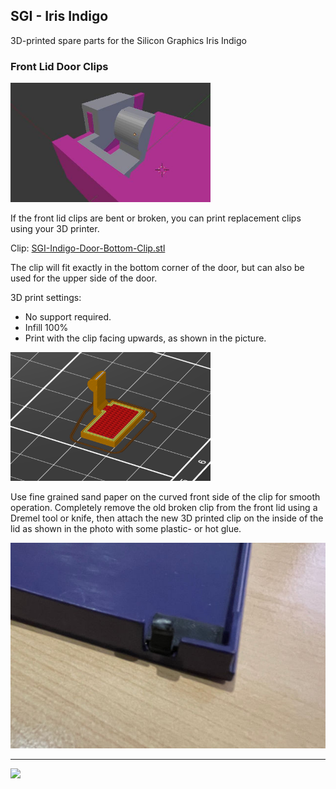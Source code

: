 ## SGI - Iris Indigo

3D-printed spare parts for the Silicon Graphics Iris Indigo

### Front Lid Door Clips

<img src="https://raw.githubusercontent.com/flexion-unity/SGI-3DPrint/main/Indigo2/img/SGI-Indigo2-Clip-Left-3D.jpg" width="320">

If the front lid clips are bent or broken, you can print replacement clips using your 3D printer.

Clip: [SGI-Indigo-Door-Bottom-Clip.stl](SGI-Indigo-Door-Bottom-Clip.stl)

The clip will fit exactly in the bottom corner of the door, but can also be used for the upper side of the door.

3D print settings:

- No support required.
- Infill 100%
- Print with the clip facing upwards, as shown in the picture.

<img src="https://raw.githubusercontent.com/flexion-unity/SGI-3DPrint/main/Indigo/img/SGI-Indigo-Door-Clip-PrintSupport.png" width="320">


Use fine grained sand paper on the curved front side of the clip for smooth operation. Completely remove the old broken clip from the front lid using a Dremel tool or knife, then attach the new 3D printed clip on the inside of the lid as shown in the photo with some plastic- or hot glue.

<img src="https://raw.githubusercontent.com/flexion-unity/SGI-3DPrint/main/Indigo/img/SGI-Indigo-Door-Clip.JPG" width="512">


<hr><img src="https://www.flexion.ch/cdn/img/flexion.svg" width="120">